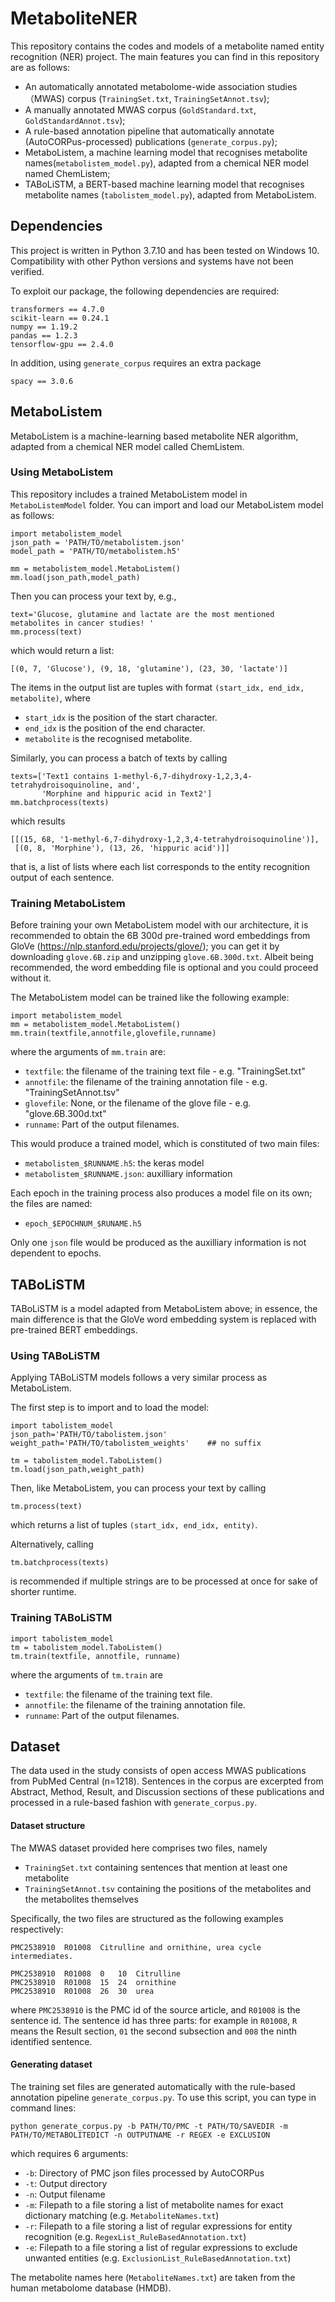 # MetaboliteNER
This repository contains the codes and models of a metabolite named entity recognition (NER) project. The main features you can find in this repository are as follows: 

* An automatically annotated metabolome-wide association studies（MWAS) corpus (`TrainingSet.txt`, `TrainingSetAnnot.tsv`);
* A manually annotated MWAS corpus (`GoldStandard.txt`, `GoldStandardAnnot.tsv`);
* A rule-based annotation pipeline that automatically annotate (AutoCORPus-processed) publications (`generate_corpus.py`);
* MetaboListem, a machine learning model that recognises metabolite names(`metabolistem_model.py`), adapted from a chemical NER model named ChemListem;
* TABoLiSTM, a BERT-based machine learning model that recognises metabolite names (`tabolistem_model.py`), adapted from MetaboListem.


## Dependencies
This project is written in Python 3.7.10 and has been tested on Windows 10. Compatibility with other Python versions and systems have not been verified. 

To exploit our package, the following dependencies are required: 
```
transformers == 4.7.0
scikit-learn == 0.24.1
numpy == 1.19.2
pandas == 1.2.3
tensorflow-gpu == 2.4.0
```

In addition, using `generate_corpus` requires an extra package
```
spacy == 3.0.6
```

## MetaboListem
MetaboListem is a machine-learning based metabolite NER algorithm, adapted from a chemical NER model called ChemListem. 
### Using MetaboListem
This repository includes a trained MetaboListem model in `MetaboListemModel` folder. You can import and load our MetaboListem model as follows:
```
import metabolistem_model
json_path = 'PATH/TO/metabolistem.json'
model_path = 'PATH/TO/metabolistem.h5'

mm = metabolistem_model.MetaboListem()
mm.load(json_path,model_path)
```

Then you can process your text by, e.g., 
```
text='Glucose, glutamine and lactate are the most mentioned metabolites in cancer studies! '
mm.process(text)
```
which would return a list:
```
[(0, 7, 'Glucose'), (9, 18, 'glutamine'), (23, 30, 'lactate')]
```
The items in the output list are tuples with format `(start_idx, end_idx, metabolite)`, where 

* `start_idx` is the position of the start character. 
* `end_idx` is the position of the end character. 
* `metabolite` is the recognised metabolite.

Similarly, you can process a batch of texts by calling 
```
texts=['Text1 contains 1-methyl-6,7-dihydroxy-1,2,3,4-tetrahydroisoquinoline, and', 
       'Morphine and hippuric acid in Text2']
mm.batchprocess(texts)
```
which results
```
[[(15, 68, '1-methyl-6,7-dihydroxy-1,2,3,4-tetrahydroisoquinoline')], 
 [(0, 8, 'Morphine'), (13, 26, 'hippuric acid')]]
```
that is, a list of lists where each list corresponds to the entity recognition output of each sentence. 

### Training MetaboListem
Before training your own MetaboListem model with our architecture, it is recommended to obtain the 6B 300d pre-trained word embeddings from GloVe (https://nlp.stanford.edu/projects/glove/); you can get it by downloading `glove.6B.zip` and unzipping `glove.6B.300d.txt`. Albeit being recommended, the word embedding file is optional and you could proceed without it. 

The MetaboListem model can be trained like the following example: 
```
import metabolistem_model
mm = metabolistem_model.MetaboListem()
mm.train(textfile,annotfile,glovefile,runname)
```
where the arguments of `mm.train` are:
* `textfile`: the filename of the training text file - e.g. "TrainingSet.txt"
* `annotfile`: the filename of the training annotation file - e.g. "TrainingSetAnnot.tsv"
* `glovefile`: None, or the filename of the glove file - e.g. "glove.6B.300d.txt"
* `runname`: Part of the output filenames.


This would produce a trained model, which is constituted of two main files:

* `metabolistem_$RUNNAME.h5`: the keras model
* `metabolistem_$RUNNAME.json`: auxilliary information

Each epoch in the training process also produces a model file on its own; the files are named: 

* `epoch_$EPOCHNUM_$RUNAME.h5`

Only one `json` file would be produced as the auxilliary information is not dependent to epochs. 

## TABoLiSTM
TABoLiSTM is a model adapted from MetaboListem above; in essence, the main difference is that the GloVe word embedding system is replaced with pre-trained BERT embeddings. 
### Using TABoLiSTM

Applying TABoLiSTM models follows a very similar process as MetaboListem. 

The first step is to import and to load the model:
```
import tabolistem_model
json_path='PATH/TO/tabolistem.json'
weight_path='PATH/TO/tabolistem_weights'    ## no suffix

tm = tabolistem_model.TaboListem()
tm.load(json_path,weight_path)
```

Then, like MetaboListem, you can process your text by calling 
```
tm.process(text)
```
which returns a list of tuples `(start_idx, end_idx, entity)`. 

Alternatively, calling 
```
tm.batchprocess(texts)
```
is recommended if multiple strings are to be processed at once for sake of shorter runtime. 

### Training TABoLiSTM

```
import tabolistem_model
tm = tabolistem_model.TaboListem()
tm.train(textfile, annotfile, runname)
```
where the arguments of `tm.train` are
* `textfile`: the filename of the training text file.
* `annotfile`: the filename of the training annotation file.
* `runname`: Part of the output filenames.

## Dataset
The data used in the study consists of open access MWAS publications from PubMed Central (n=1218). Sentences in the corpus are excerpted from Abstract, Method, Result, and Discussion sections of these publications and processed in a rule-based fashion with `generate_corpus.py`.

#### Dataset structure
The MWAS dataset provided here comprises two files, namely 
* `TrainingSet.txt` containing sentences that mention at least one metabolite
* `TrainingSetAnnot.tsv` containing the positions of the metabolites and the metabolites themselves

Specifically, the two files are structured as the following examples respectively: 
```
PMC2538910  R01008  Citrulline and ornithine, urea cycle intermediates.
```
```
PMC2538910	R01008	0	10	Citrulline
PMC2538910	R01008	15	24	ornithine
PMC2538910	R01008	26	30	urea
```
where `PMC2538910` is the PMC id of the source article, and `R01008` is the sentence id. The sentence id has three parts: for example in `R01008`, `R` means the Result section, `01` the second subsection and `008` the ninth identified sentence. 

#### Generating dataset
The training set files are generated automatically with the rule-based annotation pipeline `generate_corpus.py`. To use this script, you can type in command lines:
```
python generate_corpus.py -b PATH/TO/PMC -t PATH/TO/SAVEDIR -m PATH/TO/METABOLITEDICT -n OUTPUTNAME -r REGEX -e EXCLUSION
```
which requires 6 arguments: 
* `-b`: Directory of PMC json files processed by AutoCORPus
* `-t`: Output directory
* `-n`: Output filename
* `-m`: Filepath to a file storing a list of metabolite names for exact dictionary matching (e.g. `MetaboliteNames.txt`)
* `-r`: Filepath to a file storing a list of regular expressions for entity recognition (e.g. `RegexList_RuleBasedAnnotation.txt`)
* `-e`: Filepath to a file storing a list of regular expressions to exclude unwanted entities (e.g. `ExclusionList_RuleBasedAnnotation.txt`)

The metabolite names here (`MetaboliteNames.txt`) are taken from the human metabolome database (HMDB). 
